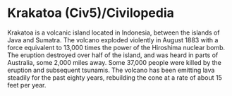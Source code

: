 # Krakatoa (Civ5)/Civilopedia

Krakatoa is a volcanic island located in Indonesia, between the islands of Java and Sumatra. The volcano exploded violently in August 1883 with a force equivalent to 13,000 times the power of the Hiroshima nuclear bomb. The eruption destroyed over half of the island, and was heard in parts of Australia, some 2,000 miles away. Some 37,000 people were killed by the eruption and subsequent tsunamis. The volcano has been emitting lava steadily for the past eighty years, rebuilding the cone at a rate of about 15 feet per year.